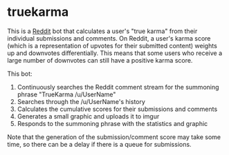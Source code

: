 truekarma
==========================

This is a [Reddit](http://reddit.com) bot that calculates a user's "true karma" from their individual submissions and comments. On Reddit, a user's karma score (which is a representation of upvotes for their submitted content) weights up and downvotes differentially. This means that some users who receive a large number of downvotes can still have a positive karma score.

This bot:

 1. Continuously searches the Reddit comment stream for the summoning phrase "TrueKarma /u/UserName"
 2. Searches through the /u/UserName's history
 3. Calculates the cumulative scores for their submissions and comments
 4. Generates a small graphic and uploads it to imgur
 5. Responds to the summoning phrase with the statistics and graphic

Note that the generation of the submission/comment score may take some time, so there can be a delay if there is a queue for submissions.